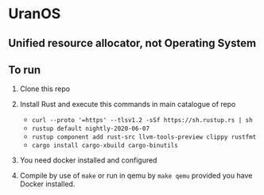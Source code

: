 # UranOS
## Unified resource allocator, not Operating System
## To run
1) Clone this repo
2) Install Rust and execute this commands in main catalogue of repo 
    - `curl --proto '=https' --tlsv1.2 -sSf https://sh.rustup.rs | sh`
    - `rustup default nightly-2020-06-07`
    - `rustup component add rust-src llvm-tools-preview clippy rustfmt`
    - `cargo install cargo-xbuild cargo-binutils`
3) You need docker installed and configured

4) Compile by use of `make` or run in qemu by `make qemu` provided you have Docker installed.
